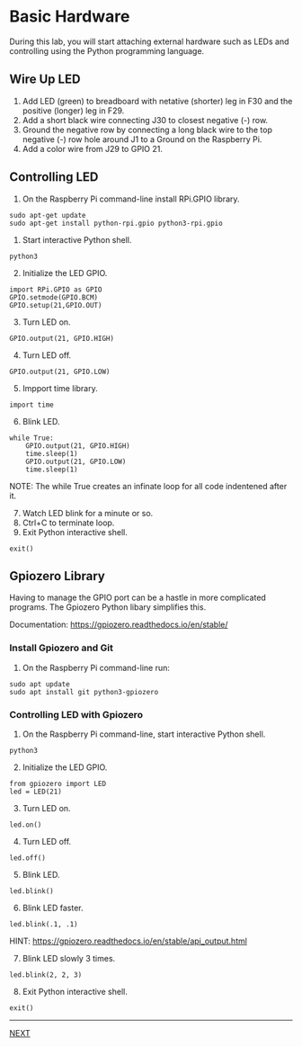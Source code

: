 # Basic Hardware

During this lab, you will start attaching external hardware such as LEDs and controlling using the Python programming language. 

## Wire Up LED

1. Add LED (green) to breadboard with netative (shorter) leg in F30 and the positive (longer) leg in F29.
1. Add a short black wire connecting J30 to closest negative (-) row.
1. Ground the negative row by connecting a long black wire to the top negative (-) row hole around J1 to a Ground on the Raspberry Pi.
1. Add a color wire from J29 to GPIO 21.

## Controlling LED

1. On the Raspberry Pi command-line install RPi.GPIO library.
```
sudo apt-get update
sudo apt-get install python-rpi.gpio python3-rpi.gpio
``` 
1. Start interactive Python shell.
```
python3
```
2. Initialize the LED GPIO.
```
import RPi.GPIO as GPIO
GPIO.setmode(GPIO.BCM)
GPIO.setup(21,GPIO.OUT)
```
3. Turn LED on.
```
GPIO.output(21, GPIO.HIGH)
```
4. Turn LED off.
```
GPIO.output(21, GPIO.LOW)
```
5. Impport time library.
```
import time
```
6. Blink LED.
```
while True:
    GPIO.output(21, GPIO.HIGH)
    time.sleep(1)
    GPIO.output(21, GPIO.LOW)
    time.sleep(1)
```

NOTE: The while True creates an infinate loop for all code indentened after it.

7. Watch LED blink for a minute or so.
8. Ctrl+C to terminate loop.
9. Exit Python interactive shell.
```
exit()
```

## Gpiozero Library

Having to manage the GPIO port can be a hastle in more complicated programs. The Gpiozero Python libary simplifies this.

Documentation: https://gpiozero.readthedocs.io/en/stable/

### Install Gpiozero and Git

1. On the Raspberry Pi command-line run:
```
sudo apt update
sudo apt install git python3-gpiozero
```

### Controlling LED with Gpiozero

1. On the Raspberry Pi command-line, start interactive Python shell.
```
python3
```
2. Initialize the LED GPIO.
```
from gpiozero import LED
led = LED(21)
```
3. Turn LED on.
```
led.on()
```
4. Turn LED off.
```
led.off()
```
5. Blink LED.
```
led.blink()
```
6. Blink LED faster.
```
led.blink(.1, .1)
```
HINT: https://gpiozero.readthedocs.io/en/stable/api_output.html

7. Blink LED slowly 3 times.
```
led.blink(2, 2, 3)
```
8. Exit Python interactive shell.
```
exit()
```

---

[NEXT](sos.md)